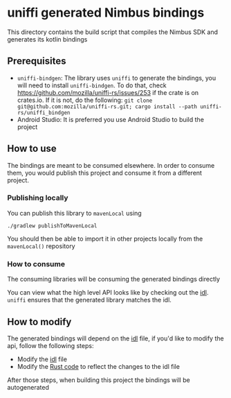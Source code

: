 # uniffi generated Nimbus bindings
This directory contains the build script that compiles the Nimbus SDK and generates its kotlin
bindings

## Prerequisites
- `uniffi-bindgen`: The library uses `uniffi` to generate the bindings, you will need to install
`uniffi-bindgen`. To do that, check https://github.com/mozilla/uniffi-rs/issues/253 if the crate
is on crates.io. If it is not, do the following: `git clone git@github.com:mozilla/uniffi-rs.git; cargo install --path uniffi-rs/uniffi_bindgen`
- Android Studio: It is preferred you use Android Studio to build the project

## How to use
The bindings are meant to be consumed elsewhere. In order to consume them, you would publish 
this project and consume it from a different project.


### Publishing locally
You can publish this library to `mavenLocal` using
```shell script
./gradlew publishToMavenLocal
```


You should then be able to import it in other projects locally from the `mavenLocal()` repository

### How to consume
The consuming libraries will be consuming the generated bindings directly

You can view what the high level API looks like by checking out the [idl](../experiments/src/nimbus.idl).
`uniffi` ensures that the generated library matches the idl.

## How to modify
The generated bindings will depend on the [idl](../experiments/src/nimbus.idl) file,
if you'd like to modify the api, follow the following steps:
- Modify the [idl](../experiments/src/nimbus.idl) file
- Modify the [Rust code](../experiments/src) to reflect the changes to the idl file

After those steps, when building this project the bindings will be autogenerated

